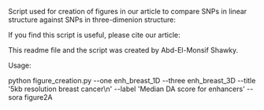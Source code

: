 Script used for creation of figures in our article to compare SNPs in linear structure against SNPs in three-dimenion structure:



If you find this script is useful, please cite our article:






This readme file and the script was created by Abd-El-Monsif Shawky.


Usage:

python figure_creation.py --one enh_breast_1D --three enh_breast_3D --title '5kb resolution breast cancer\n' --label 'Median DA score for enhancers' --sora figure2A
